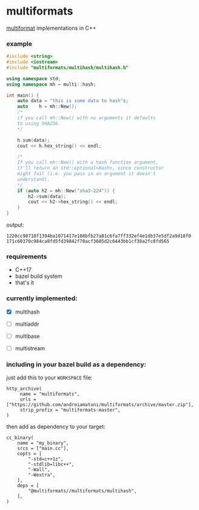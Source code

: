 # multiformats

[multiformat](https://github.com/multiformats/multiformats) implementations in C++


### example

```c++
#include <string>
#include <iostream>
#include "multiformats/multihash/multihash.h"

using namespace std;
using namespace mh = multi::hash;

int main() {
    auto data = "this is some data to hash"s;
    auto    h = mh::New(); 
    /*
    if you call mh::New() with no arguments it defaults 
    to using SHA256.
    */

    h.sum(data);
    cout << h.hex_string() << endl;

    /*
    If you call mh::New() with a hash function argument, 
    it'll return an std::optional<Hash>, since constructor 
    might fail (i.e. you pass in an argument it doesn't 
    understand). 
    */
    if (auto h2 = mh::New("sha3-224")) {
        h2->sum(data);
        cout << h2->hex_string() << endl;
    }
}
```
output:
```
1220cc98718f1394ba1071417e108bfb27a81c6fa7ff332ef4e1db37e5df2a9d18f0
171c60370c984ca8fd5fd39842f70acf3605d2c6443bb1cf38a2fc8fd565
```

### requirements

- C++17
- bazel build system
- that's it


### currently implemented:

- [x] multihash
- [ ] multiaddr
- [ ] multibase
- [ ] multistream


### including in your bazel build as a dependency:

just add this to your ```WORKSPACE``` file:

```
http_archive(
     name = "multiformats",
     urls = ["https://github.com/andreiamatuni/multiformats/archive/master.zip"],
     strip_prefix = "multiformats-master",
)
```

then add as dependency to your target:

```
cc_binary(
    name = "my_binary",
    srcs = ["main.cc"],
    copts = [
        "-std=c++1z",
        "-stdlib=libc++",
        "-Wall",
        "-Wextra",
    ],
    deps = [
        "@multiformats//multiformats/multihash",
    ],
)
```